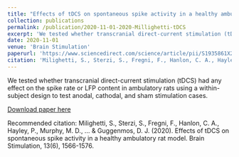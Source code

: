 ```yaml
---
title: "Effects of tDCS on spontaneous spike activity in a healthy ambulatory rat model"
collection: publications
permalink: /publication/2020-11-01-2020-Millighetti-tDCS
excerpt: 'We tested whether transcranial direct-current stimulation (tDCS) had any effect on the spike rate or LFP content in ambulatory rats using a within-subject design to test anodal, cathodal, and sham stimulation cases.'
date: 2020-11-01
venue: 'Brain Stimulation'
paperurl: 'https://www.sciencedirect.com/science/article/pii/S1935861X20302345/pdfft?isDTMRedir=true&download=true'
citation: 'Milighetti, S., Sterzi, S., Fregni, F., Hanlon, C. A., Hayley, P., Murphy, M. D., ... &amp; Guggenmos, D. J. (2020). Effects of tDCS on spontaneous spike activity in a healthy ambulatory rat model. Brain Stimulation, 13(6), 1566-1576.'
---
```

We tested whether transcranial direct-current stimulation (tDCS) had any effect on the spike rate or LFP content in ambulatory rats using a within-subject design to test anodal, cathodal, and sham stimulation cases.

[Download paper here](https://www.sciencedirect.com/science/article/pii/S1935861X20302345/pdfft?isDTMRedir=true&download=true)

Recommended citation: Milighetti, S., Sterzi, S., Fregni, F., Hanlon, C. A., Hayley, P., Murphy, M. D., ... & Guggenmos, D. J. (2020). Effects of tDCS on spontaneous spike activity in a healthy ambulatory rat model. Brain Stimulation, 13(6), 1566-1576.